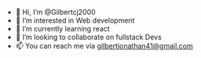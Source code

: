 - 👋 Hi, I’m @Gilbertcj2000
- 👀 I’m interested in Web development 
- 🌱 I’m currently learning react
- 💞️ I’m looking to collaborate on fullstack Devs 
- 📫 You can reach me via gilbertjonathan41@gmail.com

<!---
Gilbertcj2000/Gilbertcj2000 is a ✨ special ✨ repository because its `README.md` (this file) appears on your GitHub profile.
You can click the Preview link to take a look at your changes.
--->
